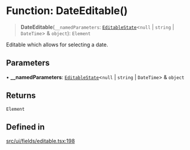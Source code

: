 # Function: DateEditable()

> **DateEditable**(`__namedParameters`: [`EditableState`](../interfaces/EditableState.md)\<`null` \| `string` \| `DateTime`\> & `object`): `Element`

Editable which allows for selecting a date.

## Parameters

• **\_\_namedParameters**: [`EditableState`](../interfaces/EditableState.md)\<`null` \| `string` \| `DateTime`\> & `object`

## Returns

`Element`

## Defined in

[src/ui/fields/editable.tsx:198](https://github.com/GamerGirlandCo/datacore/blob/73f36550e501eb29175b69b6a097ff3d4401efc7/src/ui/fields/editable.tsx#L198)
